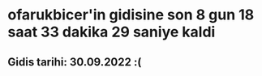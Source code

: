 # ofarukbicer'in gidisine son 8 gun 18 saat 33 dakika 29 saniye kaldi

## Gidis tarihi: 30.09.2022 :(